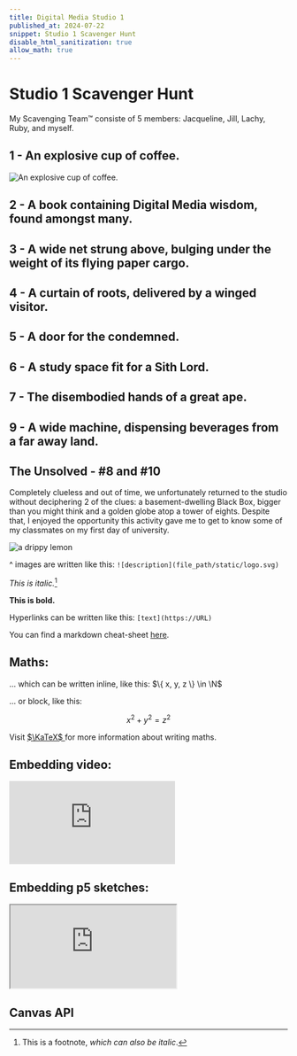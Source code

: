 ```yaml
---
title: Digital Media Studio 1 
published_at: 2024-07-22
snippet: Studio 1 Scavenger Hunt
disable_html_sanitization: true
allow_math: true
---
```


# Studio 1 Scavenger Hunt
My Scavenging Team™️ consiste of 5 members: Jacqueline, Jill, Lachy, Ruby, and myself. 
## 1 - An explosive cup of coffee.
![An explosive cup of coffee.](Ameliasks/dms1_blog/1.jpg)
## 2 - A book containing Digital Media wisdom, found amongst many.
## 3 - A wide net strung above, bulging under the weight of its flying paper cargo.
## 4 - A curtain of roots, delivered by a winged visitor.
## 5 - A door for the condemned.
## 6 - A study space fit for a Sith Lord.
## 7 - The disembodied hands of a great ape.
## 9 - A wide machine, dispensing beverages from a far away land.
## The Unsolved - #8 and #10
Completely clueless and out of time, we unfortunately returned to the studio without deciphering 2 of the clues: a basement-dwelling Black Box, bigger than you might think and a golden globe atop a tower of eights. Despite that, I enjoyed the opportunity this activity gave me to get to know some of my classmates on my first day of university.


![a drippy lemon](logo.svg)

^ images are written like this: `![description](file_path/static/logo.svg)`

*This is italic.*[^1]

[^1]: This is a footnote, *which can also be italic*.

**This is bold.**

Hyperlinks can be written like this: `[text](https://URL)`

You can find a markdown cheat-sheet [here](https://www.markdownguide.org/cheat-sheet/).

## Maths:

... which can be written inline, like this: $\{ x, y, z \} \in \N$

... or block, like this:

$$ x^2 + y^2 = z^2 $$

Visit [ $\KaTeX$ ](https://katex.org/docs/supported#fractions-and-binomials) for more information about writing maths.

## Embedding video:

<iframe id="coding_train_video" src="https://www.youtube.com/embed/rI_y2GAlQFM?si=RDgjkpunxk1mQzMI" title="YouTube video player" frameborder="0" allow="accelerometer; autoplay; clipboard-write; encrypted-media; gyroscope; picture-in-picture; web-share" referrerpolicy="strict-origin-when-cross-origin" allowfullscreen></iframe>

<script type="module">

    console.log (`hello world! 🚀`)

    const iframe  = document.getElementById (`coding_train_video`)
    iframe.width  = iframe.parentNode.scrollWidth
    iframe.height = iframe.width * 9 / 16

</script>

## Embedding p5 sketches:

<iframe id="falling_falling" src="https://editor.p5js.org/capogreco/full/Fkg05m7aA"></iframe>

<script type="module">

    const iframe  = document.getElementById (`falling_falling`)
    iframe.width  = iframe.parentNode.scrollWidth
    iframe.height = iframe.width * 9 / 16 + 42

</script>

## Canvas API

<canvas id="canvas_example"></canvas>

<script type="module">
    const cnv = document.getElementById (`canvas_example`)
    cnv.width = cnv.parentNode.scrollWidth
    cnv.height = cnv.width * 9 / 16

    const ctx = cnv.getContext (`2d`)
    const pos = {
        x: -100,
        y: cnv.height / 2 - 50
    }
    
    function draw_frame () {
        ctx.fillStyle = `turquoise`
        ctx.fillRect (0, 0, cnv.width, cnv.height)

        ctx.fillStyle = `hotpink`
        ctx.fillRect (pos.x, pos.y, 100, 100)

        pos.x += 2

        if (pos.x > cnv.width) {
            pos.x = -100
        }

        requestAnimationFrame (draw_frame)
    }

    draw_frame ()
</script>



